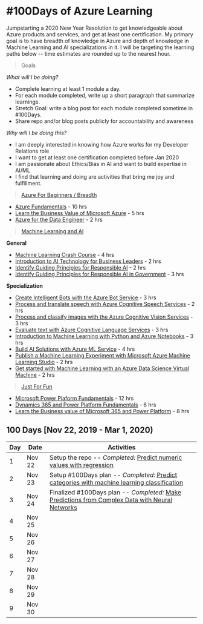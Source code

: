# #100Days of Azure Learning
Jumpstarting a 2020 New Year Resolution to get knowledgeable about Azure products and services, and get at least one certification. My primary goal is to have breadth of knowledge in Azure and depth of knowledge in Machine Learning and AI specializations in it. I will be targeting the learning paths below -- time estimates are rounded up to the nearest hour.

> Goals 

_What will I be doing?_
 * Complete learning at least 1 module a day. 
 * For each module completed, write up a short paragraph that summarize learnings. 
 * Stretch Goal: write a blog post for each module completed sometime in #100Days. 
 * Share repo and/or blog posts publicly for accountability and awareness

_Why will I be doing this?_

 * I am deeply interested in knowing how Azure works for my Developer Relations role
 * I want to get at least one certification completed before Jan 2020
 * I am passionate about Ethics/Bias in AI and want to build expertise in AI/ML
 * I find that learning and doing are activities that bring me joy and fulfillment.

> [Azure For Beginners / Breadth]()

 * [Azure Fundamentals](https://docs.microsoft.com/en-us/learn/paths/azure-fundamentals/?WT.mc_id=azurelearning-github-ninarasi) - 10 hrs
 * [Learn the Business Value of Microsoft Azure](https://docs.microsoft.com/en-us/learn/paths/learn-business-value-of-azure/?WT.mc_id=azurelearning-github-ninarasi) - 5 hrs
 * [Azure for the Data Engineer](https://docs.microsoft.com/en-us/learn/paths/azure-for-the-data-engineer/?WT.mc_id=azurelearning-github-ninarasi) - 2 hrs

> [Machine Learning and AI]( https://docs.microsoft.com/en-us/learn/browse/?term=machine%20learning&resource_type=learning%20path)

**General**
 * [Machine Learning Crash Course](https://docs.microsoft.com/en-us/learn/paths/ml-crash-course/?WT.mc_id=azurelearning-github-ninarasi) - 4 hrs
 * [Introduction to AI Technology for Business Leaders](https://docs.microsoft.com/en-us/learn/paths/ai-technology-for-business-leaders/?WT.mc_id=azurelearning-github-ninarasi) - 2 hrs
 * [Identify Guiding Principles for Responsible AI](https://docs.microsoft.com/en-us/learn/paths/responsible-ai-business-principles/?WT.mc_id=azurelearning-github-ninarasi) - 2 hrs
 * [Identify Guiding Principles for Responsible AI in Government](https://docs.microsoft.com/en-us/learn/paths/responsible-ai-government-principles/?WT.mc_id=azurelearning-github-ninarasi) - 3 hrs

 **Specialization**

 * [Create Intelligent Bots with the Azure Bot Service](https://docs.microsoft.com/en-us/learn/paths/create-bots-with-the-azure-bot-service/?WT.mc_id=azurelearning-github-ninarasi) - 3 hrs
 * [Process and translate speech with Azure Cognitive Speech Services](https://docs.microsoft.com/en-us/learn/paths/translate-speech-with-speech-services/?WT.mc_id=azurelearning-github-ninarasi) - 2 hrs
 * [Process and classify images with the Azure Cognitive Vision Services](https://docs.microsoft.com/en-us/learn/paths/classify-images-with-vision-services/?WT.mc_id=azurelearning-github-ninarasi) - 3 hrs
 * [Evaluate text with Azure Cognitive Language Services](https://docs.microsoft.com/en-us/learn/paths/evaluate-text-with-language-services/?WT.mc_id=azurelearning-github-ninarasi) - 3 hrs
 * [Introduction to Machine Learning with Python and Azure Notebooks](https://docs.microsoft.com/en-us/learn/paths/intro-to-ml-with-python/?WT.mc_id=azurelearning-github-ninarasi) - 3 hrs
 * [Build AI Solutions with Azure ML Service](https://docs.microsoft.com/en-us/learn/paths/build-ai-solutions-with-azure-ml-service/?WT.mc_id=azurelearning-github-ninarasi) - 4 hrs
 * [Publish a Machine Learning Experiment with Microsoft Azure Machine Learning Studio](https://docs.microsoft.com/en-us/learn/paths/publish-experiment-with-ml-studio/?WT.mc_id=azurelearning-github-ninarasi) - 2 hrs
 * [Get started with Machine Learning with an Azure Data Science Virtual Machine](https://docs.microsoft.com/en-us/learn/paths/get-started-with-azure-dsvm/?WT.mc_id=azurelearning-github-ninarasi) - 2 hrs

> [Just For Fun](https://docs.microsoft.com/en-us/learn/browse/?resource_type=learning%20path&levels=beginner&products=power-platform&WT.mc_id=azurelearning-github-ninarasi)

 * [Microsoft Power Plaform Fundamentals](https://docs.microsoft.com/en-us/learn/paths/power-plat-fundamentals/?WT.mc_id=azurelearning-github-ninarasi) - 12 hrs
 * [Dynamics 365 and Power Platform Fundamentals](https://docs.microsoft.com/en-us/learn/paths/dyn-power-plat-bus-app-fundamentals/?WT.mc_id=azurelearning-github-ninarasi) - 6 hrs
 * [Learn the Business value of Microsoft 365 and Power Platform](https://docs.microsoft.com/en-us/learn/paths/learn-business-value-of-dynamics-365-and-power-platform-v1-1/?WT.mc_id=azurelearning-github-ninarasi) - 8 hrs



## 100 Days [Nov 22, 2019 - Mar 1, 2020)

| Day  | Date   | Activities |
| ---- | ------ | ---------- |
| 1    | Nov 22 | Setup the repo -- _Completed:_ [Predict numeric values with regression](https://docs.microsoft.com/en-us/learn/modules/introduction-to-regression/index?WT.mc_id=azurelearning-github-ninarasi) |
| 2    | Nov 23 | Setup #100Days plan -- _Completed:_ [Predict categories with machine learning classification](https://docs.microsoft.com/en-us/learn/modules/introduction-to-classification/index?WT.mc_id=azurelearning-github-ninarasi) |
| 3    | Nov 24 | Finalized #100Days plan -- _Completed:_ [Make Predictions from Complex Data with Neural Networks](https://docs.microsoft.com/en-us/learn/modules/introduction-to-neural-networks/index?WT.mc_id=azurelearning-github-ninarasi) |
| 4    | Nov 25 |   |
| 5    | Nov 26 |   |
| 6    | Nov 27 |   |
| 7    | Nov 28 |   |
| 8    | Nov 29 |   |
| 9    | Nov 30 |   |


